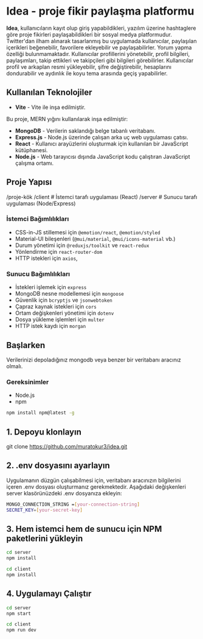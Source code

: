 # Idea - proje fikir paylaşma platformu

**Idea**, kullanıcıların kayıt olup giriş yapabildikleri, yazılım üzerine hashtaglere göre proje fikirleri paylaşabildikleri bir sosyal medya platformudur. Twitter'dan ilham alınarak tasarlanmış bu uygulamada kullanıcılar, paylaşılan içerikleri beğenebilir, favorilere ekleyebilir ve paylaşabilirler. Yorum yapma özelliği bulunmamaktadır. Kullanıcılar profillerini yönetebilir, profil bilgileri, paylaşımları, takip ettikleri ve takipçileri gibi bilgileri görebilirler. Kullanıcılar profil ve arkaplan resmi yükleyebilir, şifre değiştirebilir, hesaplarını dondurabilir ve aydınlık ile koyu tema arasında geçiş yapabilirler.

## Kullanılan Teknolojiler

- **Vite** - Vite ile inşa edilmiştir.
 
Bu proje, MERN yığını kullanılarak inşa edilmiştir:

- **MongoDB** - Verilerin saklandığı belge tabanlı veritabanı.
- **Express.js** - Node.js üzerinde çalışan arka uç web uygulaması çatısı.
- **React** - Kullanıcı arayüzlerini oluşturmak için kullanılan bir JavaScript kütüphanesi.
- **Node.js** - Web tarayıcısı dışında JavaScript kodu çalıştıran JavaScript çalışma ortamı.

## Proje Yapısı
/proje-kök
/client # İstemci tarafı uygulaması (React)
/server # Sunucu tarafı uygulaması (Node/Express)


### İstemci Bağımlılıkları

- CSS-in-JS stillemesi için `@emotion/react`, `@emotion/styled`
- Material-UI bileşenleri (`@mui/material`, `@mui/icons-material` vb.)
- Durum yönetimi için `@reduxjs/toolkit` ve `react-redux`
- Yönlendirme için `react-router-dom`
- HTTP istekleri için `axios`,

### Sunucu Bağımlılıkları

- İstekleri işlemek için `express`
- MongoDB nesne modellemesi için `mongoose`
- Güvenlik için `bcryptjs` ve `jsonwebtoken`
- Çapraz kaynak istekleri için `cors`
- Ortam değişkenleri yönetimi için `dotenv`
- Dosya yükleme işlemleri için `multer`
- HTTP istek kaydı için `morgan`

## Başlarken

Verilerinizi depoladığınız mongodb veya benzer bir veritabanı aracınız olmalı.

### Gereksinimler

- Node.js
- npm
```bash
npm install npm@latest -g
```
## 1. Depoyu klonlayın
git clone https://github.com/muratokur3/idea.git

## 2. .env dosyasını ayarlayın
Uygulamanın düzgün çalışabilmesi için, veritabanı aracınızın bilgilerini içeren .env dosyası oluşturmanız gerekmektedir. Aşağıdaki değişkenleri server klasörünüzdeki .env dosyanıza ekleyin:
```bash
MONGO_CONNECTION_STRING =[your-connection-string]
SECRET_KEY=[your-secret-key]
```

## 3. Hem istemci hem de sunucu için NPM paketlerini yükleyin
```bash
cd server
npm install
```

```bash
cd client
npm install
```

## 4. Uygulamayı Çalıştır
```bash
cd server
npm start
```
```bash
cd client
npm run dev
```
